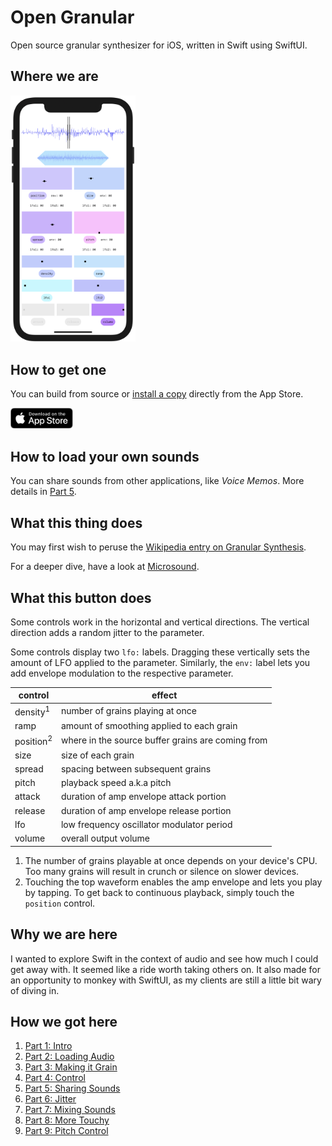 # Open Granular

Open source granular synthesizer for iOS, written in Swift using SwiftUI.



## Where we are

<img src="Meta%20Assets/iPhone.png" width="200px" />



## How to get one

You can build from source or [install a copy](https://apps.apple.com/us/app/open-granular/id1549682361) directly from the App Store.

<a href="https://apps.apple.com/us/app/open-granular/id1549682361"><img src="Meta%20Assets/AppStore.svg" width="100px" /></a>



## How to load your own sounds

You can share sounds from other applications, like _Voice Memos_. More details in [Part 5](http://the.strange.agency/blog/open-grain-05/).



## What this thing does

You may first wish to peruse the [Wikipedia entry on Granular Synthesis](https://en.wikipedia.org/wiki/Granular_synthesis).

For a deeper dive, have a look at [Microsound](https://www.amazon.com/Microsound-MIT-Press-Curtis-Roads/dp/0262681544/).



## What this button does

Some controls work in the horizontal and vertical directions. The vertical direction adds a random jitter to the parameter.

Some controls display two `lfo:` labels. Dragging these vertically sets the amount of LFO applied to the parameter. Similarly, the `env:` label lets you add envelope modulation to the respective parameter.


control | effect
--- | ---
density<sup>1</sup> | number of grains playing at once
ramp | amount of smoothing applied to each grain
position<sup>2</sup> | where in the source buffer grains are coming from
size | size of each grain
spread | spacing between subsequent grains
pitch | playback speed a.k.a pitch
attack | duration of amp envelope attack portion
release | duration of amp envelope release portion
lfo | low frequency oscillator modulator period
volume | overall output volume


1. The number of grains playable at once depends on your device's CPU. Too many grains will result in crunch or silence on slower devices.
2. Touching the top waveform enables the amp envelope and lets you play by tapping. To get back to continuous playback, simply touch the `position` control.


## Why we are here

I wanted to explore Swift in the context of audio and see how much I could get away with. It seemed like a ride worth taking others on. It also made for an opportunity to monkey with SwiftUI, as my clients are still a little bit wary of diving in.



## How we got here

1. [Part 1: Intro](http://the.strange.agency/blog/open-grain-01/)
1. [Part 2: Loading Audio](http://the.strange.agency/blog/open-grain-02/)
1. [Part 3: Making it Grain](http://the.strange.agency/blog/open-grain-03/)
1. [Part 4: Control](http://the.strange.agency/blog/open-grain-04/)
1. [Part 5: Sharing Sounds](http://the.strange.agency/blog/open-grain-05/)
1. [Part 6: Jitter](http://the.strange.agency/blog/open-grain-06/)
1. [Part 7: Mixing Sounds](http://the.strange.agency/blog/open-grain-07/)
1. [Part 8: More Touchy](http://the.strange.agency/blog/open-grain-08/)
1. [Part 9: Pitch Control](http://the.strange.agency/blog/open-grain-09/)

